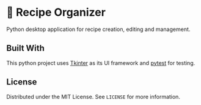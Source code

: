 # :page_with_curl: Recipe Organizer
Python desktop application for recipe creation, editing and management.

## Built With
This python project uses [Tkinter](https://docs.python.org/3/library/tk.html) as its UI framework and [pytest](https://docs.pytest.org/en/stable/contents.html#) for testing.

## License

Distributed under the MIT License. See `LICENSE` for more information.
